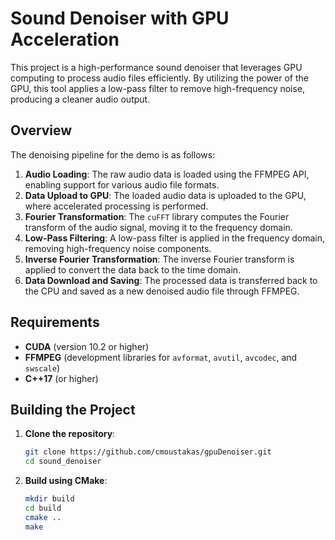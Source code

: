 # Sound Denoiser with GPU Acceleration

This project is a high-performance sound denoiser that leverages GPU computing to process audio files efficiently. By utilizing the power of the GPU, this tool applies a low-pass filter to remove high-frequency noise, producing a cleaner audio output.

## Overview

The denoising pipeline for the demo is as follows:

1. **Audio Loading**: The raw audio data is loaded using the FFMPEG API, enabling support for various audio file formats.
2. **Data Upload to GPU**: The loaded audio data is uploaded to the GPU, where accelerated processing is performed.
3. **Fourier Transformation**: The `cuFFT` library computes the Fourier transform of the audio signal, moving it to the frequency domain.
4. **Low-Pass Filtering**: A low-pass filter is applied in the frequency domain, removing high-frequency noise components.
5. **Inverse Fourier Transformation**: The inverse Fourier transform is applied to convert the data back to the time domain.
6. **Data Download and Saving**: The processed data is transferred back to the CPU and saved as a new denoised audio file through FFMPEG.

## Requirements

- **CUDA** (version 10.2 or higher)
- **FFMPEG** (development libraries for `avformat`, `avutil`, `avcodec`, and `swscale`)
- **C++17** (or higher)

## Building the Project

1. **Clone the repository**:
    ```bash
    git clone https://github.com/cmoustakas/gpuDenoiser.git
    cd sound_denoiser
    ```

2. **Build using CMake**:
    ```bash
    mkdir build
    cd build
    cmake ..
    make
    ```
